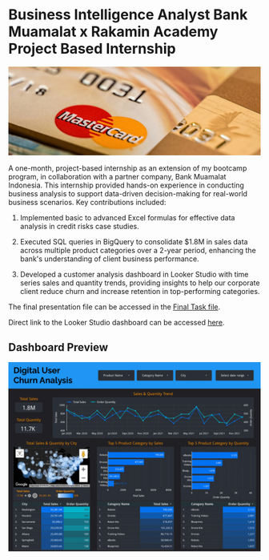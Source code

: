 # Business Intelligence Analyst Bank Muamalat x Rakamin Academy Project Based Internship

![Project Header](https://raw.githubusercontent.com/mcikalmerdeka/Business-Intelligence-Analyst-Bank-Muamalat---Rakamin-PBI-Program/refs/heads/main/Assets/Project%20Header.jpg)

A one-month, project-based internship as an extension of my bootcamp program, in collaboration with a partner company, Bank Muamalat Indonesia. This internship provided hands-on experience in conducting business analysis to support data-driven decision-making for real-world business scenarios. Key contributions included:

1. Implemented basic to advanced Excel formulas for effective data analysis in credit risks case studies.

2. Executed SQL queries in BigQuery to consolidate $1.8M in sales data across multiple product categories over a 2-year period, enhancing the bank's understanding of client business performance.

3. Developed a customer analysis dashboard in Looker Studio with time series sales and quantity trends, providing insights to help our corporate client reduce churn and increase retention in top-performing categories.

The final presentation file can be accessed in the [Final Task file](https://github.com/mcikalmerdeka/Business-Intelligence-Analyst-Bank-Muamalat---Rakamin-PBI-Program/blob/main/Final%20Task_Bank%20Muamalat_BI%20Analyst_Muhammad%20Cikal%20Merdeka.pdf).

Direct link to the Looker Studio dashboard can be accessed [here](https://lookerstudio.google.com/reporting/fda635b9-e00c-4c1b-baec-76738659a7ee).

## Dashboard Preview

![Dashboard Preview](https://github.com/mcikalmerdeka/Business-Intelligence-Analyst-Bank-Muamalat---Rakamin-PBI-Program/raw/main/Dashboard/Dashboard%20PNG.png)

